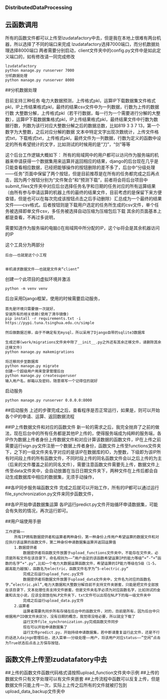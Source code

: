 ### DistributedDataProcessing
## 云函数调用
所有的函数文件都可以上传至lzudatafactory中去，但是我在本地上很难有两台机器，所以选择了不同的端口来完成
lzudatafactory选择7000端口，而分机数据处理选择8000端口
两者需要分别启动，client文件夹中的config.py文件中是如此定义端口的，如有修改请一同完成修改

    lzudatafactory
    python manage.py runserver 7000
    分机数据处理
    python manage.py runserver 8000
    

##分机数据处理

目前支持三种任务
    电力大数据预测，上传格式pkl，运算IP下载数据集文件格式pkl，IP上传结果格式pkl，最终的结果csv文件中为一列数据，行数为上传的数据行数
    大整数分解，上传格式pkl（若干行数据，每一行为一个需要进行分解的大整数），运算IP下载数据集格式pkl，IP上传结果格式pkl，最终结果文件中行数为数据行数，列数为该行对应大整数分解之后的数据总数，比如819	3	3	7	13，第一个数字为大整数，之后对应分解的数据
    文本中特定文字出现次数统计，上传文件格式txt，下载格式txt，上传格式pkl，最终文件为一列数据，行数为定义的函数中设定的所有希望统计的文字，比如测试的时候用的是“刀”，“剑”等等
    
    

这个后台工作逻辑大概如下：
    所有的局域网中的用户都可以访问作为服务端的机器来申请获得一个数据集用来运算并返回相应的结果，django的后台现在几乎是只能查看相应数据，已经把能够操作的按钮删除的差不多了，后台中“分级处理——任务”页面中保留了两个按钮，但是目前推荐是在所有的任务都完成之后再点击，因为两个按钮分别为“文件聚合”和“预测下载”，前者将会将后台项目中submit_files文件夹中对应后台选择任务名字和日期的任务对应的所有运算结果（由所有参与申请运算的机器上传的最终的结果文件，目前考虑的是保留下来方便查错，但是也可以在每次完成该按钮点击之后手动删除）汇总成为一个最终的结果文件——csv格式。后者按钮则是下载用户选定的任务所生成的csv文件，单个任务被选择即单文件csv，多任务被选择自动压缩为压缩包后下载
    其余的页面基本上都是查看，不再过多说明，
    
    


需要知道作为服务端的电脑()在局域网中所分配的IP，这个ip将会是其余机器访问的IP


这个工具分为两部分
   
    后台——也就是这个小工程
    
   
    单机请求数据文件——也就是文件夹“client”

创建一个此项目的虚拟环境并激活

    python -m venv venv

后台采用Django框架，使用的时候需要启动服务，
    
    首先是环境只需要做一次就好，
    安装所有的相关依赖(使用了清华镜像)
    pip install -r requirements.txt -i https://pypi.tuna.tsinghua.edu.cn/simple
    
    然后做数据迁移，由于不确定有无mysql，所以采用了Django自带的sqlite3数据库
    
    生成迁移(work/migrations文件夹中除了__init__.py之外还有其余迁移文件，请删除其余迁移文件)
    python manage.py makemigrations
    
    将迁移同步至数据库
    python manage.py migrate
    创建一个超级用户用来登录管理后台
    python manage.py createsuperuser
    输入用户名，邮箱以及密码，随意填写一个记得住的就好

启动服务
    
    python manage.py runserver 0.0.0.0:8000
    


##启动服务
上述的步骤完成之后，查看程序是否正常运行，如果是，则可以开始各个IP的申请、运算、返回数据流程


##IP上传数据文件和对应的函数文件
新一轮的需求之后，我完全抛弃了之前的做法，现在后台中的所有任务都是其他IP上传的，使得服务端成为纯粹的服务端，各IP作为数据上传者身份上传数据文件和对应计算该数据的函数文件，IP在上传之前需要运行sign.py文件注册一个数据上传者身份，函数文件上传至functions文件夹下，之下的一级文件夹名字对应的是该IP在数据库的ID，为整数，下级即为该IP所有时间段上传的所有函数文件，不同时段上传的同名函数文件会以之后上传的为主（后来的文件覆盖之前的同名文件），需要注意函数文件需要先上传，数据文件上传至data文件夹中，会自动放置在当日日期文件夹下，两种文件在上传后都会自动生成数据库中相应的数据集，无须手动操作，


##各IP同步服务端函数文件
完成之后就可以开始工作，所有的IP都可以通过运行file_synchronization.py文件来同步函数文件，


##各IP开始申请数据集运算
各IP运行predict.py文件开始循环申请数据集，可能会有失败的情况，再次运行即可。



        
##用户端使用手册
    
    工作逻辑——
        所有IP拥有数据提供者和运算者两种身份，第一种身份上传用户希望运算的数据文件和对应执行该运算的函数文件，第二种身份申请数据集运算并返回运算值
        1.数据提供者
            数据提供者将函数文件放置于upload_functions文件夹中，不能存在文件夹，必须是所有文件在该目录下，命名规则为——”用户自定的该函数希望运算IP的能力等级“+”-“+”函数的名字“+".py",比如一个电力大数据运算函数文件，希望运算的IP能力等级在5级（1-5，越高能力越强），函数名为electric，函数文件名字为”5-electric.py“
            完成之后运行upload_func.py文件
            数据提供者将数据文件放置于upload_data文件夹中，文件名为对应的函数名字，”electric.pkl“,电力大数据和大整数分解目前不支持文件夹嵌套，只能是把文件全部放在该目录下，文本处理任务支持文件嵌套，但是文件夹名字必须为对应函数名字，比如测试的金庸和古龙小说，应该全部放在NLP文件夹下，txt文件可以出现在NLP下的每一级文件夹中
            完成之后运行upload_data.py文件
        2.运算者
            运算者需要先同步所有存储在后台中的函数文件，对的，目前是所有，因为后台中只根据用户ID做文件夹区分，没有日期的概念，我觉得没啥必要，所以就全下载了
            运行文件file_synchronization.py完成函数文件同步
            现在可以开始申请数据集了
            运行文件predict.py，开始持续申请数据集，若中断请重复运行此文件，还是不行的话进入dajngo管理后台，进入菜单——分级处理——用户，将该用户对应status——”空闲“点击为True状态后点击上方保存按钮，
            

## 函数文件上传至lzudatafatory中去     
##上传的函数文件函数代码格式请按照upload_function文件夹中示例
##上传的数据文件只有文字处理可以有文件夹嵌套
##上传流程中函数可以反复上传，但是数据文件只能上传一次，实际上上传之后所有的文件就被打包到upload_data_backup文件夹中